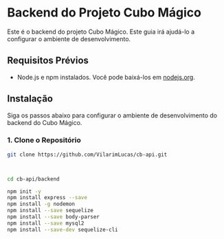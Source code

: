 # Backend do Projeto Cubo Mágico

Este é o backend do projeto Cubo Mágico. Este guia irá ajudá-lo a configurar o ambiente de desenvolvimento.

## Requisitos Prévios

- Node.js e npm instalados. Você pode baixá-los em [nodejs.org](https://nodejs.org/).

## Instalação

Siga os passos abaixo para configurar o ambiente de desenvolvimento do backend do Cubo Mágico.

### 1. Clone o Repositório

```bash
git clone https://github.com/VilarimLucas/cb-api.git



cd cb-api/backend

npm init -y
npm install express --save
npm install -g nodemon
npm install --save sequelize
npm install --save body-parser
npm install --save mysql2
npm install --save-dev sequelize-cli




